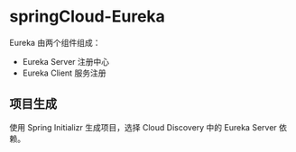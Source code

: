 # springCloud-Eureka

Eureka 由两个组件组成：

- Eureka Server 注册中心
- Eureka Client 服务注册

## 项目生成

使用 Spring Initializr 生成项目，选择 Cloud Discovery 中的 Eureka Server 依赖。